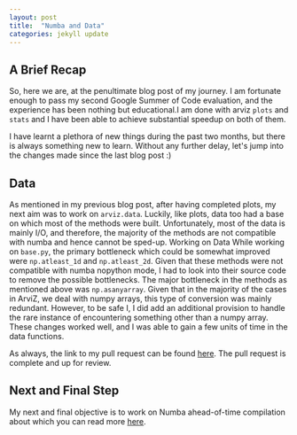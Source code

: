 ```yaml
---
layout: post
title:  "Numba and Data"
categories: jekyll update
---
```



## A Brief Recap

So, here we are, at the penultimate blog post of my journey.  I am fortunate enough to pass my second Google Summer of Code evaluation, and the experience has been nothing but educational.I am done with arviz `plots` and `stats` and I have been able to achieve substantial speedup on both of them.

I have learnt a plethora of new things during the past two months, but there is always something new to learn. Without any further delay, let's jump into the changes made since the last blog post :)

## Data


As mentioned in my previous blog post, after having completed plots, my next aim was to work on `arviz.data`. Luckily, like plots, data too had a base on which most of the methods were built. Unfortunately, most of the data is mainly I/O, and therefore, the majority of the methods are not compatible with numba and hence cannot be sped-up.
Working on Data
While working on `base.py`, the primary bottleneck which could be somewhat improved were `np.atleast_1d` and `np.atleast_2d`. Given that these methods were not compatible with numba nopython mode, I had to look into their source code to remove the possible bottlenecks. The major bottleneck in the methods as mentioned above was `np.asanyarray`. Given that in the majority of the cases in ArviZ, we deal with numpy arrays, this type of conversion was mainly redundant. However, to be safe I, I did add an additional provision to handle the rare instance of encountering something other than a numpy array. These changes worked well, and I was able to gain a few units of time in the data functions.

As always, the link to my pull request can be found [here](https://github.com/arviz-devs/arviz/pull/774). The pull request is complete and up for review.

## Next and Final Step


My next and final objective is to work on Numba ahead-of-time compilation about which you can read more [here](https://numba.pydata.org/numba-doc/dev/user/pycc.html).
